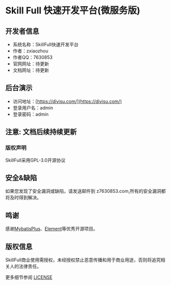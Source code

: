 Skill Full 快速开发平台(微服务版)
===============

## 开发者信息
* 系统名称：SkillFull快速开发平台
* 作者：zxiaozhou
* 作者QQ：7630853
* 官网网址：待更新
* 文档网址：待更新

## 后台演示
- 访问地址：[https://divisu.com/](https://divisu.com/)
- 登录用户名：admin
- 登录密码：admin

## 注意: 文档后续持续更新

### 版权声明
SkillFull采用GPL-3.0开源协议

## 安全&缺陷
如果您发现了安全漏洞或缺陷，请发送邮件到 z7630853.com,所有的安全漏洞都将及时得到解决。


## 鸣谢
感谢[MybatisPlus](https://mp.baomidou.com/)、[Element](https://element.eleme.cn/)等优秀开源项目。

## 版权信息

SkillFull商业使用需授权，未经授权禁止恶意传播和用于商业用途，否则将追究相关人的法律责任。

更多细节参阅 [LICENSE](LICENSE)
